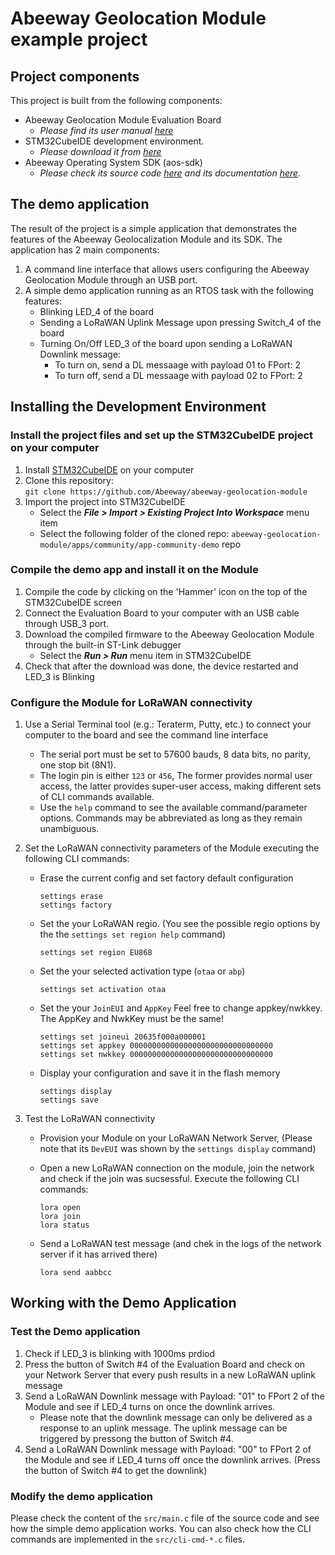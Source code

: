 
# Abeeway Geolocation Module example project

## Project components

This project is built from the following components:

- Abeeway Geolocation Module Evaluation Board
  - *Please find its user manual [here](https://docs.thingpark.com/thingpark-location/B-Feature-Topics/GeolocModuleEVKIntro_C/#documentation)*
- STM32CubeIDE development environment.
  - *Please download it from [here](https://www.st.com/en/development-tools/stm32cubeide.html)*
- Abeeway Operating System SDK (aos-sdk)
  - *Please check its source code [here](aos-sdk) and its documentation [here](aos-sdk/documentation/html/).*

## The demo application

The result of the project is a simple application that demonstrates the features of the Abeeway Geolocalization Module and its SDK. The application has 2 main components:

1. A command line interface that allows users configuring the Abeeway Geolocation Module through an USB port.
2. A simple demo application running as an RTOS task with the following features:
   - Blinking LED_4 of the board
   - Sending a LoRaWAN Uplink Message upon pressing Switch_4 of the board
   - Turning On/Off LED_3 of the board upon sending a LoRaWAN Downlink message:
     - To turn on, send a DL messaage with payload 01 to FPort: 2
     - To turn off, send a DL messaage with payload 02 to FPort: 2

## Installing the Development Environment

### Install the project files and set up the STM32CubeIDE project on your computer

1. Install [STM32CubeIDE](https://www.st.com/en/development-tools/stm32cubeide.html) on your computer
2. Clone this repository:  
   `git clone https://github.com/Abeeway/abeeway-geolocation-module`
3. Import the project into STM32CubeIDE
   - Select the **_File > Import > Existing Project Into Workspace_** menu item
   - Select the following folder of the cloned repo: `abeeway-geolocation-module/apps/community/app-community-demo` repo

### Compile the demo app and install it on the Module

1. Compile the code by clicking on the 'Hammer' icon on the top of the STM32CubeIDE screen
2. Connect the Evaluation Board to your computer with an USB cable through USB_3 port. 
3. Download the compiled firmware to the Abeeway Geolocation Module through the built-in ST-Link debugger
   - Select the **_Run > Run_** menu item in STM32CubeIDE
4. Check that after the download was done, the device restarted and LED_3 is Blinking

### Configure the Module for LoRaWAN connectivity

1. Use a Serial Terminal tool (e.g.: Teraterm, Putty, etc.) to connect your computer to the board and see the command line interface
   - The serial port must be set to 57600 bauds, 8 data bits, no parity, one stop bit (8N1).
   - The login pin is either `123` or `456`, The former provides normal user access, the latter provides super-user access, making different sets of CLI commands available.
   - Use the `help` command to see the available command/parameter options. Commands may be abbreviated as long as they remain unambiguous.
2. Set the LoRaWAN connectivity parameters of the Module executing the following CLI commands: 
   - Erase the current config and set factory default configuration

      ```Shell
      settings erase
      settings factory
      ```

   - Set the your LoRaWAN regio. (You see the possible regio options by the the `settings set region help` command)

      ```Shell
      settings set region EU868
      ```

   - Set the your selected activation type (`otaa` or `abp`)

      ```Shell
      settings set activation otaa
      ```

   - Set the your `JoinEUI` and `AppKey`
     Feel free to change appkey/nwkkey. The AppKey and NwkKey must be the same!

      ```Shell
      settings set joineui 20635f000a000001
      settings set appkey 00000000000000000000000000000000
      settings set nwkkey 00000000000000000000000000000000
      ```

   - Display your configuration and save it in the flash memory

      ```Shell
      settings display
      settings save
      ```

3. Test the LoRaWAN connectivity
   - Provision your Module on your LoRaWAN Network Server, (Please note that its `DevEUI` was shown by the `settings display` command)  
   - Open a new LoRaWAN connection on the module, join the network and check if the join was sucsessful. Execute the following CLI commands:

      ```Shell
      lora open
      lora join 
      lora status
      ```

   - Send a LoRaWAN test message (and chek in the logs of the network server if it has arrived there)

      ```Shell
      lora send aabbcc
      ```

## Working with the Demo Application

### Test the Demo application

1. Check if LED_3 is blinking with 1000ms prdiod
2. Press the button of Switch #4 of the Evaluation Board and check on your Network Server that every push results in a new LoRaWAN uplink message
3. Send a LoRaWAN Downlink message with Payload: "01" to FPort 2 of the Module and see if LED_4 turns on once the downlink arrives.
   - Please note that the downlink message can only be delivered as a response to an uplink message. The uplink message can be triggered by pressong the button of Switch #4.
4. Send a LoRaWAN Downlink message with Payload: "00" to FPort 2 of the Module and see if LED_4 turns off once the downlink arrives. (Press the button of Switch #4 to get the downlink)

### Modify the demo application

Please check the content of the `src/main.c` file of the source code and see how the simple demo application works. You can also check how the CLI commands are implemented in the `src/cli-cmd-*.c` files.
